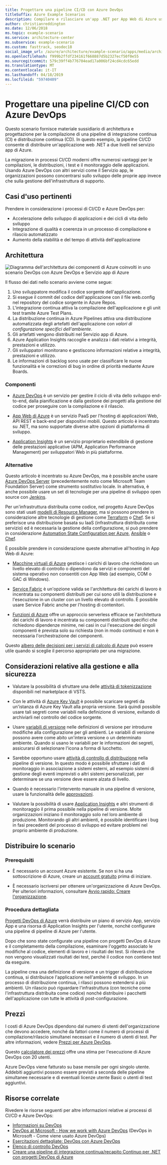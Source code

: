 ```yaml
---
title: Progettare una pipeline CI/CD con Azure DevOps
titleSuffix: Azure Example Scenarios
description: Compilare e rilasciare un'app .NET per App Web di Azure usando Azure DevOps.
author: christianreddington
ms.date: 12/06/2018
ms.topic: example-scenario
ms.service: architecture-center
ms.subservice: example-scenario
ms.custom: fasttrack, seodec18
social_image_url: /azure/architecture/example-scenario/apps/media/architecture-devops-dotnet-webapp.svg
ms.openlocfilehash: f999b2ffdf234161f668887d5b2327ecf50f0e55
ms.sourcegitcommit: 579c39ff4b776704ead17a006bf24cd4cdc65edd
ms.translationtype: MT
ms.contentlocale: it-IT
ms.lasthandoff: 04/18/2019
ms.locfileid: "59740409"
---
```

# <a name="design-a-cicd-pipeline-using-azure-devops"></a>Progettare una pipeline CI/CD con Azure DevOps

Questo scenario fornisce materiale sussidiario di architettura e progettazione per la compilazione di una pipeline di integrazione continua (CI) e distribuzione continua (CD). In questo esempio, la pipeline CI/CD consente di distribuire un'applicazione web .NET a due livelli nel servizio app di Azure.

La migrazione in processi CI/CD moderni offre numerosi vantaggi per le compilazioni, le distribuzioni, i test e il monitoraggio delle applicazioni. Usando Azure DevOps con altri servizi come il Servizio app, le organizzazioni possono concentrarsi sullo sviluppo delle proprie app invece che sulla gestione dell'infrastruttura di supporto.

## <a name="relevant-use-cases"></a>Casi d'uso pertinenti

Prendere in considerazione i processi di CI/CD e Azure DevOps per:

- Accelerazione dello sviluppo di applicazioni e dei cicli di vita dello sviluppo
- Integrazione di qualità e coerenza in un processo di compilazione e rilascio automatizzato
- Aumento della stabilità e del tempo di attività dell'applicazione

## <a name="architecture"></a>Architettura

![Diagramma dell'architettura dei componenti di Azure coinvolti in uno scenario DevOps con Azure DevOps e Servizio app di Azure][architecture]

Il flusso dei dati nello scenario avviene come segue:

1. Uno sviluppatore modifica il codice sorgente dell'applicazione.
2. Si esegue il commit del codice dell'applicazione con il file web.config nel repository del codice sorgente in Azure Repos.
3. L'integrazione continua attiva la compilazione dell'applicazione e gli unit test tramite Azure Test Plans.
4. La distribuzione continua in Azure Pipelines attiva una distribuzione automatizzata degli artefatti dell'applicazione con *valori di configurazione specifici dell'ambiente*.
5. Gli artefatti vengono distribuiti nel Servizio app di Azure.
6. Azure Application Insights raccoglie e analizza i dati relativi a integrità, prestazioni e utilizzo.
7. Gli sviluppatori monitorano e gestiscono informazioni relative a integrità, prestazioni e utilizzo.
8. Le informazioni di backlog sono usate per classificare le nuove funzionalità e le correzioni di bug in ordine di priorità mediante Azure Boards.

### <a name="components"></a>Componenti

- [Azure DevOps][vsts] è un servizio per gestire il ciclo di vita dello sviluppo end-to-end, dalla pianificazione e dalla gestione dei progetti alla gestione del codice per proseguire con la compilazione e il rilascio.

- [App Web di Azure][web-apps] è un servizio PaaS per l'hosting di applicazioni Web, API REST e back-end per dispositivi mobili. Questo articolo è incentrato su .NET, ma sono supportate diverse altre opzioni di piattaforma di sviluppo.

- [Application Insights][application-insights] è un servizio proprietario estendibile di gestione delle prestazioni applicative (APM, Application Performance Management) per sviluppatori Web in più piattaforme.

### <a name="alternatives"></a>Alternative

Questo articolo è incentrato su Azure DevOps, ma è possibile anche usare [Azure DevOps Server][azure-devops-server] (precedentemente noto come Microsoft Team Foundation Server) come strumento sostitutivo locale. In alternativa, è anche possibile usare un set di tecnologie per una pipeline di sviluppo open source con [Jenkins][jenkins-on-azure].

Per un'infrastruttura distribuita come codice, nel progetto Azure DevOps sono stati usati [modelli di Resource Manager][arm-templates], ma si possono prendere in considerazione altre tecnologie di gestione come [Terraform][terraform] o [Chef][chef]. Se si preferisce una distribuzione basata su IaaS (infrastruttura distribuita come servizio) ed è necessaria la gestione della configurazione, si può prendere in considerazione [Automation State Configuration per Azure][desired-state-configuration], [Ansible][ansible] o [Chef][chef].

È possibile prendere in considerazione queste alternative all'hosting in App Web di Azure:

- [Macchine virtuali di Azure][compare-vm-hosting] gestisce i carichi di lavoro che richiedono un livello elevato di controllo o dipendono da servizi e componenti del sistema operativo non consentiti con App Web (ad esempio, COM o GAC di Windows).

- [Service Fabric][service-fabric] è un'opzione valida se l'architettura dei carichi di lavoro è incentrata su componenti distribuiti per cui sono utili la distribuzione e l'esecuzione in un cluster con un livello elevato di controllo. È possibile usare Service Fabric anche per l'hosting di contenitori.

- [Funzioni di Azure][azure-functions] offre un approccio serverless efficace se l'architettura dei carichi di lavoro è incentrata su componenti distribuiti specifici che richiedono dipendenze minime, nei casi in cui l'esecuzione dei singoli componenti è prevista solo su richiesta (non in modo continuo) e non è necessaria l'orchestrazione dei componenti.

Questo [albero delle decisioni per i servizi di calcolo di Azure](/azure/architecture/guide/technology-choices/compute-decision-tree) può essere utile quando si sceglie il percorso appropriato per una migrazione.

## <a name="management-and-security-considerations"></a>Considerazioni relative alla gestione e alla sicurezza

- Valutare la possibilità di sfruttare una delle [attività di tokenizzazione][vsts-tokenization] disponibili nel marketplace di VSTS.

- Con le attività di [Azure Key Vault][download-keyvault-secrets] è possibile scaricare segreti da un'istanza di Azure Key Vault alla propria versione. Sarà quindi possibile usare tali segreti come variabili nella definizione di versione, evitando di archiviarli nel controllo del codice sorgente.

- Usare [variabili di versione][vsts-release-variables] nelle definizioni di versione per introdurre modifiche alla configurazione per gli ambienti. Le variabili di versione possono avere come abito un'intera versione o un determinato ambiente. Quando si usano le variabili per le informazioni dei segreti, assicurarsi di selezionare l'icona a forma di lucchetto.

- Sarebbe opportuno usare [attività di controllo di distribuzione][vsts-deployment-gates] nella pipeline di versione. In questo modo è possibile sfruttare i dati di monitoraggio in associazione a sistemi esterni, ad esempio sistemi di gestione degli eventi imprevisti o altri sistemi personalizzati, per determinare se una versione deve essere alzata di livello.

- Quando è necessario l'intervento manuale in una pipeline di versione, usare la funzionalità delle [approvazioni][vsts-approvals].

- Valutare la possibilità di usare [Application Insights][application-insights] e altri strumenti di monitoraggio il prima possibile nella pipeline di versione. Molte organizzazioni iniziano il monitoraggio solo nel loro ambiente di produzione. Monitorando gli altri ambienti, è possibile identificare i bug in fasi precedenti del processo di sviluppo ed evitare problemi nel proprio ambiente di produzione.

## <a name="deploy-the-scenario"></a>Distribuire lo scenario

### <a name="prerequisites"></a>Prerequisiti

- È necessario un account Azure esistente. Se non si ha una sottoscrizione di Azure, creare un [account gratuito](https://azure.microsoft.com/free/?WT.mc_id=A261C142F) prima di iniziare.

- È necessario iscriversi per ottenere un'organizzazione di Azure DevOps. Per ulteriori informazioni, consultare [Avvio rapido: Creare l'organizzazione][vsts-account-create].

### <a name="walk-through"></a>Procedura dettagliata

[Progetti DevOps di Azure](/azure/devops-project/azure-devops-project-github) verrà distribuire un piano di servizio App, servizio App e una risorsa di Application Insights per l'utente, nonché configurare una pipeline di pipeline di Azure per l'utente.

Dopo che sono state configurate una pipeline con progetti DevOps di Azure e il completamento della compilazione, esaminare l'oggetto associato le modifiche al codice, elementi di lavoro e i risultati dei test. Si rileverà che non vengono visualizzati risultati dei test, perché il codice non contiene test da eseguire.

La pipeline crea una definizione di versione e un trigger di distribuzione continua, si distribuisce l'applicazione nell'ambiente di sviluppo. In un processo di distribuzione continua, i rilasci possono estendersi a più ambienti. Un rilascio può riguardare l'infrastruttura (con tecniche come l'infrastruttura distribuita come codice) nonché distribuire i pacchetti dell'applicazione con tutte le attività di post-configurazione.

## <a name="pricing"></a>Prezzi

I costi di Azure DevOps dipendono dal numero di utenti dell'organizzazione che devono accedere, nonché da fattori come il numero di processi di compilazione/rilascio simultanei necessari e il numero di utenti di test. Per altre informazioni, vedere [Prezzi per Azure DevOps][vsts-pricing-page].

Questo [calcolatore dei prezzi][vsts-pricing-calculator] offre una stima per l'esecuzione di Azure DevOps con 20 utenti.

Azure DevOps viene fatturato su base mensile per ogni singolo utente. Addebiti aggiuntivi possono essere previsti a seconda delle pipeline simultanee necessarie e di eventuali licenze utente Basic o utenti di test aggiuntivi.

## <a name="related-resources"></a>Risorse correlate

Rivedere le risorse seguenti per altre informazioni relative ai processi di CI/CD e Azure DevOps:

- [Informazioni su DevOps][devops-whatis]
- [DevOps at Microsoft - How we work with Azure DevOps][devops-microsoft] (DevOps in Microsoft - Come viene usato Azure DevOps)
- [Esercitazioni dettagliate: DevOps con Azure DevOps][devops-with-vsts]
- [Elenco di controllo DevOps][devops-checklist]
- [Creare una pipeline di integrazione continua/recapito Continuo per .NET con progetti DevOps di Azure][devops-project-create]

<!-- links -->

[ansible]: /azure/ansible/
[application-insights]: /azure/application-insights/app-insights-overview
[app-service-reference-architecture]: ../../reference-architectures/app-service-web-app/basic-web-app.md
[arm-templates]: /azure/azure-resource-manager/resource-group-overview#template-deployment
[architecture]: ./media/architecture-devops-dotnet-webapp.svg
[chef]: /azure/chef/
[design-patterns-availability]: /azure/architecture/patterns/category/availability
[design-patterns-resiliency]: /azure/architecture/patterns/category/resiliency
[design-patterns-scalability]: /azure/architecture/patterns/category/performance-scalability
[design-patterns-security]: /azure/architecture/patterns/category/security
[desired-state-configuration]: /azure/automation/automation-dsc-overview
[devops-microsoft]: /azure/devops/devops-at-microsoft/
[devops-with-vsts]: https://almvm.azurewebsites.net/labs/vsts/
[devops-checklist]: /azure/architecture/checklist/dev-ops
[application-insights]: https://azure.microsoft.com/services/application-insights/
[cloud-based-load-testing]: https://visualstudio.microsoft.com/team-services/cloud-load-testing/
[cloud-based-load-testing-on-premises]: /vsts/test/load-test/clt-with-private-machines?view=vsts
[jenkins-on-azure]: /azure/jenkins/
[devops-whatis]: /azure/devops/what-is-devops
[download-keyvault-secrets]: /vsts/pipelines/tasks/deploy/azure-key-vault?view=vsts
[resource-groups]: /azure/azure-resource-manager/resource-group-overview
[resiliency-app-service]: /azure/architecture/checklist/resiliency-per-service#app-service
[vsts]: /vsts/?view=vsts#pivot=services
[continuous-integration]: /azure/devops/what-is-continuous-integration
[continuous-delivery]: /azure/devops/what-is-continuous-delivery
[web-apps]: /azure/app-service/app-service-web-overview
[vsts-account-create]: /azure/devops/organizations/accounts/create-organization-msa-or-work-student?view=vsts
[vsts-approvals]: /vsts/pipelines/release/approvals/approvals?view=vsts
[devops-project]: https://portal.azure.com/?feature.customportal=false#create/Microsoft.AzureProject
[vsts-deployment-gates]: /vsts/pipelines/release/approvals/gates?view=vsts
[vsts-pricing-calculator]: https://azure.com/e/498aa024454445a8a352e75724f900b1
[vsts-pricing-page]: https://azure.microsoft.com/pricing/details/visual-studio-team-services/
[vsts-release-variables]: /vsts/pipelines/release/variables?view=vsts&tabs=batch
[vsts-tokenization]: https://marketplace.visualstudio.com/search?term=token&target=VSTS&category=All%20categories&sortBy=Relevance
[azure-key-vault]: /azure/key-vault/key-vault-overview
[infra-as-code]: https://blogs.msdn.microsoft.com/mvpawardprogram/2018/02/13/infrastructure-as-code/
[azure-devops-server]: https://visualstudio.microsoft.com/tfs/
[infra-as-code]: https://blogs.msdn.microsoft.com/mvpawardprogram/2018/02/13/infrastructure-as-code/
[service-fabric]: /azure/service-fabric/
[azure-functions]: /azure/azure-functions/
[azure-containers]: https://azure.microsoft.com/overview/containers/
[compare-vm-hosting]: /azure/app-service/choose-web-site-cloud-service-vm
[app-insights-cd-monitoring]: /azure/application-insights/app-insights-vsts-continuous-monitoring
[azure-region-pair-bcdr]: /azure/best-practices-availability-paired-regions
[devops-project-create]: /azure/devops-project/azure-devops-project-aspnet-core
[terraform]: /azure/terraform/
